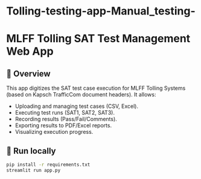 # Tolling-testing-app-Manual_testing-

# MLFF Tolling SAT Test Management Web App

## 📌 Overview
This app digitizes the SAT test case execution for MLFF Tolling Systems (based on Kapsch TrafficCom document headers).
It allows:
- Uploading and managing test cases (CSV, Excel).
- Executing test runs (SAT1, SAT2, SAT3).
- Recording results (Pass/Fail/Comments).
- Exporting results to PDF/Excel reports.
- Visualizing execution progress.

## 🚀 Run locally
```bash
pip install -r requirements.txt
streamlit run app.py
